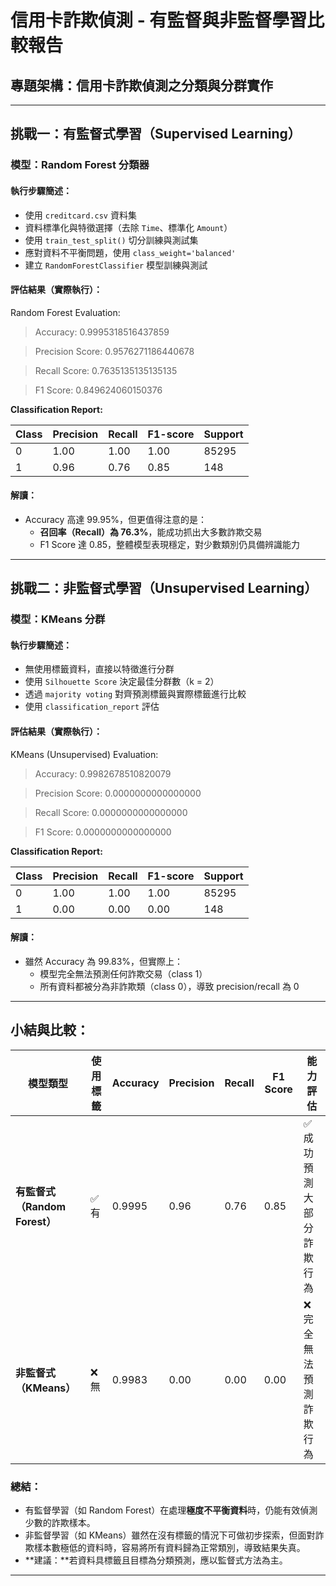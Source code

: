 # 信用卡詐欺偵測 - 有監督與非監督學習比較報告

## 專題架構：信用卡詐欺偵測之分類與分群實作  

---

## 挑戰一：有監督式學習（Supervised Learning）

### 模型：Random Forest 分類器

#### 執行步驟簡述：
- 使用 `creditcard.csv` 資料集
- 資料標準化與特徵選擇（去除 `Time`、標準化 `Amount`）
- 使用 `train_test_split()` 切分訓練與測試集
- 應對資料不平衡問題，使用 `class_weight='balanced'`
- 建立 `RandomForestClassifier` 模型訓練與測試

#### 評估結果（實際執行）：
Random Forest Evaluation:

>Accuracy: 0.9995318516437859

>Precision Score: 0.9576271186440678

>Recall Score: 0.7635135135135135

>F1 Score: 0.849624060150376

**Classification Report:**

| Class | Precision | Recall | F1-score | Support |
|-------|-----------|--------|----------|---------|
| 0     | 1.00      | 1.00   | 1.00     | 85295   |
| 1     | 0.96      | 0.76   | 0.85     | 148     |

#### 解讀：
- Accuracy 高達 99.95%，但更值得注意的是：
  - **召回率（Recall）為 76.3%**，能成功抓出大多數詐欺交易
  - F1 Score 達 0.85，整體模型表現穩定，對少數類別仍具備辨識能力

---

## 挑戰二：非監督式學習（Unsupervised Learning）

### 模型：KMeans 分群

#### 執行步驟簡述：
- 無使用標籤資料，直接以特徵進行分群
- 使用 `Silhouette Score` 決定最佳分群數（k = 2）
- 透過 `majority voting` 對齊預測標籤與實際標籤進行比較
- 使用 `classification_report` 評估

#### 評估結果（實際執行）：
KMeans (Unsupervised) Evaluation:

>Accuracy: 0.9982678510820079

>Precision Score: 0.0000000000000000

>Recall Score: 0.0000000000000000

>F1 Score: 0.0000000000000000

**Classification Report:**

| Class | Precision | Recall | F1-score | Support |
|-------|-----------|--------|----------|---------|
| 0     | 1.00      | 1.00   | 1.00     | 85295   |
| 1     | 0.00      | 0.00   | 0.00     | 148     |

#### 解讀：
- 雖然 Accuracy 為 99.83%，但實際上：
  - 模型完全無法預測任何詐欺交易（class 1）
  - 所有資料都被分為非詐欺類（class 0），導致 precision/recall 為 0

---

## 小結與比較：

| 模型類型             | 使用標籤 | Accuracy | Precision | Recall | F1 Score | 能力評估                    |
|----------------------|-----------|----------|-----------|--------|----------|-----------------------------|
| **有監督式（Random Forest）** | ✅ 有     | 0.9995   | 0.96      | 0.76   | 0.85     | ✅ 成功預測大部分詐欺行為     |
| **非監督式（KMeans）**         | ❌ 無     | 0.9983   | 0.00      | 0.00   | 0.00     | ❌ 完全無法預測詐欺行為       |

### 總結：
- 有監督學習（如 Random Forest）在處理**極度不平衡資料**時，仍能有效偵測少數的詐欺樣本。
- 非監督學習（如 KMeans）雖然在沒有標籤的情況下可做初步探索，但面對詐欺樣本數極低的資料時，容易將所有資料歸為正常類別，導致結果失真。
- **建議：**若資料具標籤且目標為分類預測，應以監督式方法為主。

---
